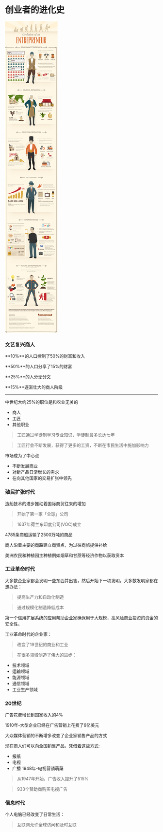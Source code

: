 # 创业者的进化史

![原图](enter.jpg)

### 文艺复兴商人

**10%**的人口控制了50%的财富和收入

**50%**的人口分享了15%的财富

**25%**的人分无分文

**15%**逐渐壮大的商人阶级

---

中世纪大约25%的职位是和农业无关的

- 商人
- 工匠
- 其他职业

> 工匠通过学徒制学习专业知识，学徒制最多长达七年

> 工匠行会不断发展，获得了更多的工资，不断在市民生活中施加影响力

市场成为了中心点

- 不断发展商业
- 对新产品日渐增长的需求
- 在向其他国家的交易扩张中领先

### 殖民扩张时代

造船技术的进步推动着国际商贸往来的增加

> 开始了第一家「全球」公司

> 1637年荷兰东印度公司(VOC)成立

4785条商船运输了2500万吨的商品

商人沿着主要的商路建立商贸点，为过往商旅提供补给

美洲农民和种植园主种植例如烟草和甘蔗等经济作物以获取资本

### 工业革命时代

大多数企业家都会发明一些东西并出售，然后开始下一项发明。大多数发明家都在想办法：

> 提高生产力和自动化制造

> 通过规模化制造降低成本

第一个信用扩展系统的应用帮助企业家确保用于大规模，高风险商业投资的资金的安全性。

工业革命时代的企业家：

> 改变了19世纪的商业和工业

> 在很多领域创造了伟大的进步：

- 技术领域
- 运输领域
- 能源领域
- 通信领域
- 工业生产领域

### 20世纪

广告花费增长到国家收入的4%

1910年-大型企业已经在广告营销上花费了6亿美元

大众媒体营销的不断增多改变了企业家销售产品的方式

现在商人们可以向全国销售产品，凭借着这些方式:

- 报纸
- 电视
- 广播
1948年-电视营销萌蘖

> 从1947年开始，广告收入提升了515%

> 933个赞助商购买电视广告

### 信息时代

个人电脑已经改变了日常生活：

> 互联网允许全球访问和及时互联



